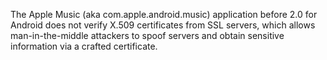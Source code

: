 The Apple Music (aka com.apple.android.music) application before 2.0 for Android does not verify X.509 certificates from SSL servers, which allows man-in-the-middle attackers to spoof servers and obtain sensitive information via a crafted certificate.
